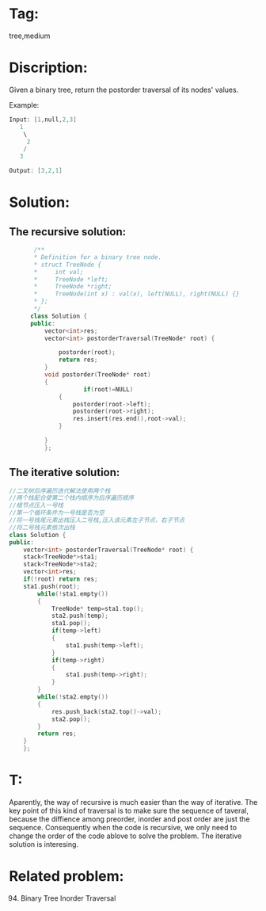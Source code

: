 # Tag:
tree,medium

# Discription:
Given a binary tree, return the postorder traversal of its nodes' values.

Example:
```c++
Input: [1,null,2,3]
   1
    \
     2
    /
   3

Output: [3,2,1]
```
# Solution:
## The recursive solution:
```c++
       /**
       * Definition for a binary tree node.
       * struct TreeNode {
       *     int val;
       *     TreeNode *left;
       *     TreeNode *right;
       *     TreeNode(int x) : val(x), left(NULL), right(NULL) {}
       * };
       */
      class Solution {
      public:
          vector<int>res;
          vector<int> postorderTraversal(TreeNode* root) {

              postorder(root);
              return res;
          }
          void postorder(TreeNode* root)
          {
                     if(root!=NULL)
              {
                  postorder(root->left);
                  postorder(root->right);
                  res.insert(res.end(),root->val);
              }

          }
          };
```
## The iterative solution:
```c++
//二叉树后序遍历迭代解法使用两个栈
//两个栈配合使第二个栈内顺序为后序遍历顺序
//根节点压入一号栈
//第一个循环条件为一号栈是否为空
//将一号栈尾元素出栈压入二号栈,压入该元素左子节点，右子节点
//将二号栈元素依次出栈
class Solution {
public:
    vector<int> postorderTraversal(TreeNode* root) {
    stack<TreeNode*>sta1;
    stack<TreeNode*>sta2;
    vector<int>res;
    if(!root) return res;
    sta1.push(root);
        while(!sta1.empty())
        {
            TreeNode* temp=sta1.top();
            sta2.push(temp);
            sta1.pop();
            if(temp->left)
            {
                sta1.push(temp->left);
            }
            if(temp->right)
            {
                sta1.push(temp->right);
            }
        }
        while(!sta2.empty())
        {
            res.push_back(sta2.top()->val);
            sta2.pop();
        }
        return res;
    }
    };
 ```
    
    
    
# T:
   Aparently, the way of recursive is much easier than the way of iterative.
   The key point of this kind of traversal is to make sure the sequence of taveral, because the diffience among preorder, inorder and post order are just the sequence. 
   Consequently when the  code is recursive, we only need to change the order of the code ablove to solve the problem.
   The iterative solution is interesing.
# Related problem:
   94. Binary Tree Inorder Traversal
